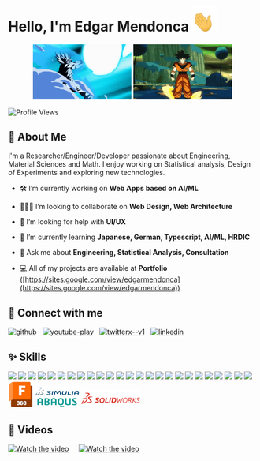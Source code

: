# Hello, I'm Edgar Mendonca <span class="wave"><img width=50 height=50 src="https://raw.githubusercontent.com/Edgar-Mendonca/Edgar-Mendonca/main/images/hand-gif.gif"></span>

<p align="center">
    <img width="200" height="auto" src="https://raw.githubusercontent.com/Edgar-Mendonca/Edgar-Mendonca/main/images/DBZ-Goku.gif" alt="DBZ Goku">
    <img width="200" height="auto" src="https://raw.githubusercontent.com/Edgar-Mendonca/Edgar-Mendonca/main/images/DBZ-Goku2.gif" alt="DBZ Goku">

</p>

![Profile Views](https://komarev.com/ghpvc/?username=Edgar-Mendonca&color=green)

## 📝 About Me
I'm a Researcher/Engineer/Developer passionate about Engineering, Material Sciences and Math. I enjoy working on Statistical analysis, Design of Experiments and exploring new technologies.

- 🛠️ I’m currently working on **Web Apps based on AI/ML**

- 🧑‍🤝‍🧑 I’m looking to collaborate on **Web Design, Web Architecture**

- 💁 I’m looking for help with **UI/UX**

- 📒 I’m currently learning **Japanese, German, Typescript, AI/ML, HRDIC**

- 💬 Ask me about **Engineering, Statistical Analysis, Consultation**

- 💻 All of my projects are available at **Portfolio** ([https://sites.google.com/view/edgarmendonca](https://sites.google.com/view/edgarmendonca))

## 🔗 Connect with me
<a href="https://github.com/Edgar-Mendonca" target="_blank"><img width="48" height="48" src="https://img.icons8.com/material-outlined/48/github.png" alt="github"/></a>&nbsp;&nbsp;&nbsp;<a href="https://www.youtube.com/@edgarmendonca" target="_blank"><img width="48" height="48" src="https://img.icons8.com/color/48/youtube-play.png" alt="youtube-play"/></a>&nbsp;&nbsp;&nbsp;<a href="https://twitter.com/@EdgarMendonca7" target="_blank"><img width="50" height="50" src="https://img.icons8.com/ios-filled/50/twitterx--v1.png" alt="twitterx--v1"/></a>&nbsp;&nbsp;&nbsp;<a href="https://linkedin.com/edgar-mendonca" target="_blank"><img width="48" height="48" src="https://img.icons8.com/color/48/linkedin.png" alt="linkedin"/></a>&nbsp;&nbsp;&nbsp;

## ✨ Skills

<img src="https://cdn.jsdelivr.net/gh/devicons/devicon@latest/icons/html5/html5-original.svg" width="50px" height=auto/>
<img src="https://cdn.jsdelivr.net/gh/devicons/devicon@latest/icons/css3/css3-original.svg" width="50px" height=auto />
<img src="https://cdn.jsdelivr.net/gh/devicons/devicon@latest/icons/javascript/javascript-original.svg" width="50px" height=auto />
<img src="https://cdn.jsdelivr.net/gh/devicons/devicon@latest/icons/bootstrap/bootstrap-original.svg" width="50px" height=auto />
<img src="https://cdn.jsdelivr.net/gh/devicons/devicon@latest/icons/tailwindcss/tailwindcss-original.svg" width="50px" height=auto />
<img src="https://cdn.jsdelivr.net/gh/devicons/devicon@latest/icons/github/github-original.svg" width="50px" height=auto />
<img src="https://cdn.jsdelivr.net/gh/devicons/devicon@latest/icons/php/php-original.svg" width="50px" height=auto />
<img src="https://cdn.jsdelivr.net/gh/devicons/devicon@latest/icons/c/c-original.svg" width="50px" height=auto />
<img src="https://cdn.jsdelivr.net/gh/devicons/devicon@latest/icons/cplusplus/cplusplus-original.svg" width="50px" height=auto />
<img src="https://cdn.jsdelivr.net/gh/devicons/devicon@latest/icons/python/python-original.svg" width="50px" height=auto />
<img src="https://cdn.jsdelivr.net/gh/devicons/devicon@latest/icons/flask/flask-original-wordmark.svg" width="50px" height=auto />
<img src="https://cdn.jsdelivr.net/gh/devicons/devicon@latest/icons/nodejs/nodejs-original-wordmark.svg" width="50px" height=auto />
<img src="https://cdn.jsdelivr.net/gh/devicons/devicon@latest/icons/googlecloud/googlecloud-original.svg" class="icons" />
<img src="https://cdn.jsdelivr.net/gh/devicons/devicon@latest/icons/flutter/flutter-original.svg" width="50px" height=auto />
<img src="https://cdn.jsdelivr.net/gh/devicons/devicon@latest/icons/firebase/firebase-original.svg" width="50px" height=auto />
<img src="https://cdn.jsdelivr.net/gh/devicons/devicon@latest/icons/sqlite/sqlite-original.svg" width="50px" height=auto />
<img src="https://cdn.jsdelivr.net/gh/devicons/devicon@latest/icons/mysql/mysql-original-wordmark.svg" width="50px" height=auto />
<img src="https://cdn.jsdelivr.net/gh/devicons/devicon@latest/icons/tensorflow/tensorflow-original.svg" width="50px" height=auto/>
<img src="https://cdn.jsdelivr.net/gh/devicons/devicon@latest/icons/scikitlearn/scikitlearn-original.svg" width="50px" height=auto />
<img src="https://cdn.jsdelivr.net/gh/devicons/devicon@latest/icons/pandas/pandas-original.svg" width="50px" height=auto />
<img src="https://cdn.jsdelivr.net/gh/devicons/devicon@latest/icons/matplotlib/matplotlib-original.svg" width="50px" height=auto />
<img src="https://cdn.jsdelivr.net/gh/devicons/devicon@latest/icons/numpy/numpy-original.svg" width="50px" height=auto />
<img src="https://cdn.jsdelivr.net/gh/devicons/devicon@latest/icons/matlab/matlab-original.svg" width="50px" height=auto />
<img src="https://cdn.jsdelivr.net/gh/devicons/devicon@latest/icons/arduino/arduino-original-wordmark.svg" width="50px" height=auto />
<img src="https://cdn.jsdelivr.net/gh/devicons/devicon@latest/icons/embeddedc/embeddedc-original-wordmark.svg" width="50px" height=auto />
<img src="https://raw.githubusercontent.com/Edgar-Mendonca/Edgar-Mendonca/main/images/fusion.png" width="50px" height=auto />
<img src="https://raw.githubusercontent.com/Edgar-Mendonca/Edgar-Mendonca/main/images/Abaqus.png" width="90px" height=auto  />
<img src="https://raw.githubusercontent.com/Edgar-Mendonca/Edgar-Mendonca/567f47c1a74089194e2c01d0cb4b2e9152a18879/images/Solidworks.svg" width="120px" height=auto  />

## 🎥 Videos
[![Watch the video](https://img.youtube.com/vi/0fWdUWLbv9A/hqdefault.jpg)](https://www.youtube.com/watch?v=0fWdUWLbv9A) &nbsp;&nbsp;&nbsp; [![Watch the video](https://img.youtube.com/vi/ZjK046jKi30/hqdefault.jpg)](https://www.youtube.com/watch?v=ZjK046jKi30)


